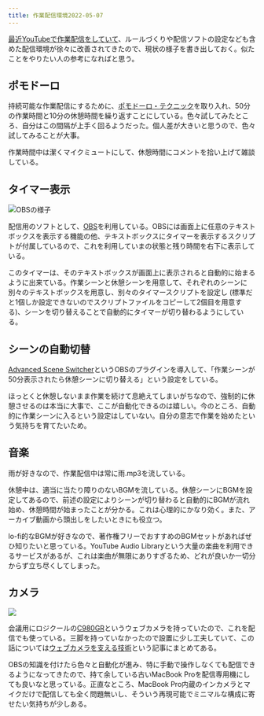 ```yaml
---
title: 作業配信環境2022-05-07
---
```

[最近YouTubeで作業配信をしていて](https://www.youtube.com/channel/UC5s-KpSDGzxWPWNv94PnJHw)、ルールづくりや配信ソフトの設定なども含めた配信環境が徐々に改善されてきたので、現状の様子を書き出しておく。似たことをやりたい人の参考になればと思う。

ポモドーロ
-----

持続可能な作業配信にするために、[ポモドーロ・テクニック](https://ja.wikipedia.org/wiki/%E3%83%9D%E3%83%A2%E3%83%89%E3%83%BC%E3%83%AD%E3%83%BB%E3%83%86%E3%82%AF%E3%83%8B%E3%83%83%E3%82%AF)を取り入れ、50分の作業時間と10分の休憩時間を繰り返すことにしている。色々試してみたところ、自分はこの間隔が上手く回るようだった。個人差が大きいと思うので、色々試してみることが大事。

作業時間中は潔くマイクミュートにして、休憩時間にコメントを拾い上げて雑談している。

タイマー表示
------

![](https://lh4.googleusercontent.com/b1FB5TUxRySVr-8Y5h0m8AeevEDyM5mw49-Ef5fx7-KHv3LunZ1dbV-9TQlSOhDLkpc1Ew-c350ppfF06bWo7aOttvD8UuV_ctLyjCOeTj7baOpTmzRMfBQQ_qvnKUUA7384ENJFmqDB1ez4iRJtipwUPIlTS7ePjhDJplY2FbKvcI893bMU1Qlm "OBSの様子")

配信用のソフトとして、[OBS](https://obsproject.com/)を利用している。OBSには画面上に任意のテキストボックスを表示する機能の他、テキストボックスにタイマーを表示するスクリプトが付属しているので、これを利用していまの状態と残り時間を右下に表示している。

このタイマーは、そのテキストボックスが画面上に表示されると自動的に始まるように出来ている。作業シーンと休憩シーンを用意して、それぞれのシーンに別々のテキストボックスを用意し、別々のタイマースクリプトを設定し (標準だと1個しか設定できないのでスクリプトファイルをコピーして2個目を用意する)、シーンを切り替えることで自動的にタイマーが切り替わるようにしている。

シーンの自動切替
--------

[Advanced Scene Switcher](https://obsproject.com/forum/resources/advanced-scene-switcher.395/)というOBSのプラグインを導入して、「作業シーンが50分表示されたら休憩シーンに切り替える」という設定をしている。

ほっとくと休憩しないまま作業を続けて息絶えてしまいがちなので、強制的に休憩させるのは本当に大事で、ここが自動化できるのは嬉しい。今のところ、自動的に作業シーンに入るという設定はしていない。自分の意志で作業を始めたという気持ちを育てたいため。

音楽
--

雨が好きなので、作業配信中は常に雨.mp3を流している。

休憩中は、適当に当たり障りのないBGMを流している。休憩シーンにBGMを設定してあるので、前述の設定によりシーンが切り替わると自動的にBGMが流れ始め、休憩時間が始まったことが分かる。これは心理的にかなり効く。また、アーカイブ動画から頭出しをしたいときにも役立つ。

lo-fi的なBGMが好きなので、著作権フリーでおすすめのBGMセットがあればぜひ知りたいと思っている。YouTube Audio Libraryという大量の楽曲を利用できるサービスがあるが、これは楽曲が無限にありすぎるため、どれが良いか一切分からず立ち尽くしてしまった。

カメラ
---

![](https://lh6.googleusercontent.com/iMELpaJTZIg1UBhz97gTujuSZT-TN-QBbq2vctg6TJIzVYbWGhChFJ5e_6D2GGg34IqFyjoczPkragTVYddIIbXlRRy2bBmEsPMJYKfZx07Afe7Ejr0oWmKAmC1R5fp1PVMXwbst50tGxibxrqysggW6qQXteIxpu8IWWLlr7SOXiDxAqZpgW6mU)

会議用にロジクールの[C980GR](https://www.amazon.co.jp/dp/B086R71LGW)というウェブカメラを持っていたので、これを配信でも使っている。三脚を持っていなかったので設置に少し工夫していて、この話については[ウェブカメラを支える技術](https://r7kamura.com/articles/2022-05-04-super-crab-clamp)という記事にまとめてある。

OBSの知識を付けたら色々と自動化が進み、特に手動で操作しなくても配信できるようになってきたので、持て余している古いMacBook Proを配信専用機にしても良いなと思っている。正直なところ、MacBook Pro内蔵のインカメラとマイクだけで配信しても全く問題無いし、そういう再現可能でミニマルな構成に寄せたい気持ちが少しある。
